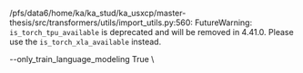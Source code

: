 /pfs/data6/home/ka/ka_stud/ka_usxcp/master-thesis/src/transformers/utils/import_utils.py:560: FutureWarning: `is_torch_tpu_available` is deprecated and will be removed in 4.41.0. Please use the `is_torch_xla_available` instead.

--only_train_language_modeling True \